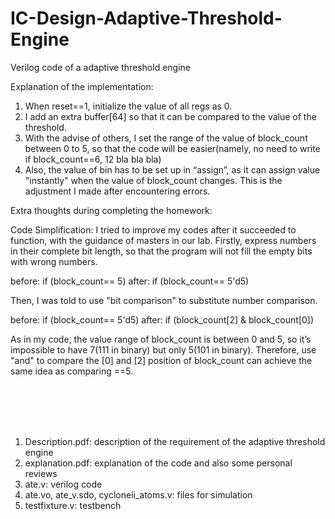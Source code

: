 # IC-Design-Adaptive-Threshold-Engine
Verilog code of a adaptive threshold engine

Explanation of the implementation:
1. When reset==1, initialize the value of all regs as 0.
2. I add an extra buffer[64] so that it can be compared to the value of the threshold.
3. With the advise of others, I set the range of the value of block_count between 0 to 5, so that the code will be easier(namely, no need to write if block_count==6, 12 bla bla bla)
4. Also, the value of bin has to be set up in “assign”, as it can assign value "instantly" when the value of block_count changes. This is the adjustment I made after encountering errors.

Extra thoughts during completing the homework:

Code Simplification:
I tried to improve my codes after it succeeded to function, with the guidance of masters in our lab.
Firstly, express numbers in their complete bit length, so that the program will not fill the empty bits with wrong numbers.

before: if (block_count== 5)
after: if (block_count== 5'd5)

Then, I was told to use "bit comparison" to substitute number comparison.

before: if (block_count== 5'd5)
after: if (block_count[2] & block_count[0])

As in my code, the value range of block_count is between 0 and 5, so it’s impossible to have 7(111 in binary) but only 5(101 in binary). 
Therefore, use "and" to compare the [0] and [2] position of block_count can achieve the same idea as comparing ==5.

<br>
<br>
<br>
<br>

1. Description.pdf: description of the requirement of the adaptive threshold engine
2. explanation.pdf: explanation of the code and also some personal reviews
3. ate.v: verilog code
4. ate.vo, ate_v.sdo, cycloneii_atoms.v: files for simulation
5. testfixture.v: testbench
